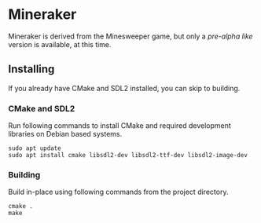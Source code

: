 # Mineraker
Mineraker is derived from the Minesweeper game, but only a *pre-alpha like* version is available, at this time.

## Installing
If you already have CMake and SDL2 installed, you can skip to building.

### CMake and SDL2
Run following commands to install CMake and required development libraries on Debian based systems.
```shell
sudo apt update
sudo apt install cmake libsdl2-dev libsdl2-ttf-dev libsdl2-image-dev
```

### Building

Build in-place using following commands from the project directory.
```shell
cmake .
make
```
